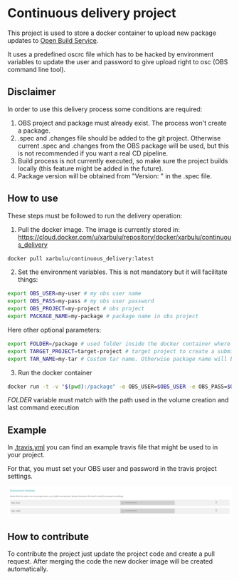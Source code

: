 # Continuous delivery project

This project is used to store a docker container to upload new package updates
to [Open Build Service](https://openbuildservice.org/).

It uses a predefined oscrc file which has to be hacked by environment variables
to update the user and password to give upload right to osc (OBS command line
tool).

## Disclaimer

In order to use this delivery process some conditions are required:

1. OBS project and package must already exist. The process won't create a package.
2. .spec and .changes file should be added to the git project. Otherwise current
.spec and .changes from the OBS package will be used, but this is not recommended
if you want a real CD pipeline.
3. Build process is not currently executed, so make sure the project builds
locally (this feature might be added in the future).
4. Package version will be obtained from "Version: " in the .spec file.

## How to use

These steps must be followed to run the delivery operation:

1. Pull the docker image. The image is currently stored in: https://cloud.docker.com/u/xarbulu/repository/docker/xarbulu/continuous_delivery

```bash
docker pull xarbulu/continuous_delivery:latest
```

2. Set the environment variables. This is not mandatory but it will facilitate
things:

```bash
export OBS_USER=my-user # my obs user name
export OBS_PASS=my-pass # my obs user password
export OBS_PROJECT=my-project # obs project
export PACKAGE_NAME=my-package # package name in obs project
```

Here other optional parameters:

```bash
export FOLDER=/package # used folder inside the docker container where our code is located
export TARGET_PROJECT=target-project # target project to create a submit request
export TAR_NAME=my-tar # Custom tar name. Otherwise package name will be used
```

3. Run the docker container

```bash
docker run -t -v "$(pwd):/package" -e OBS_USER=$OBS_USER -e OBS_PASS=$OBS_PASS -e OBS_PROJECT=$OBS_PROJECT -e PACKAGE_NAME=$PACKAGE_NAME xarbulu/continuous_delivery /bin/bash -c "cd /package;/upload.sh"
```

*FOLDER* variable must match with the path used in the volume creation and last
command execution


## Example

In [.travis.yml](.travis.yml.example) you can find an example travis file that
might be used to in your project.

For that, you must set your OBS user and password in the travis project settings.

![travis settings](img/travis_settings.png)

## How to contribute

To contribute the project just update the project code and create a pull request.
After merging the code the new docker image will be created automatically.
